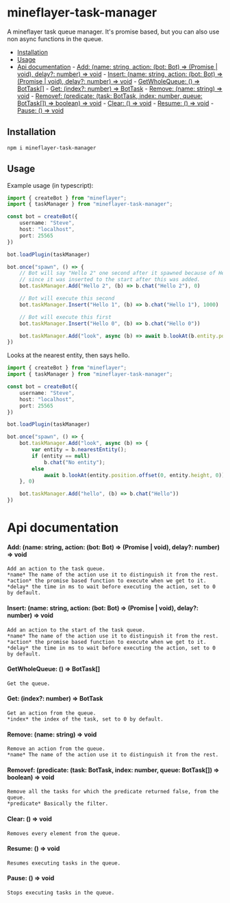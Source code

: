 # mineflayer-task-manager

A mineflayer task queue manager. It's promise based, but you can also use non async functions in the queue.

<!-- START doctoc generated TOC please keep comment here to allow auto update -->
<!-- DON'T EDIT THIS SECTION, INSTEAD RE-RUN doctoc TO UPDATE -->


  - [Installation](#installation)
  - [Usage](#usage)
- [Api documentation](#api-documentation)
      - [Add: (name: string, action: (bot: Bot) => (Promise<any> | void), delay?: number) => void](#add-name-string-action-bot-bot--promiseany--void-delay-number--void)
      - [Insert: (name: string, action: (bot: Bot) => (Promise<any> | void), delay?: number) => void](#insert-name-string-action-bot-bot--promiseany--void-delay-number--void)
      - [GetWholeQueue: () => BotTask[]](#getwholequeue---bottask)
      - [Get: (index?: number) => BotTask](#get-index-number--bottask)
      - [Remove: (name: string) => void](#remove-name-string--void)
      - [Removef: (predicate: (task: BotTask, index: number, queue: BotTask[]) => boolean) => void](#removef-predicate-task-bottask-index-number-queue-bottask--boolean--void)
      - [Clear: () => void](#clear---void)
      - [Resume: () => void](#resume---void)
      - [Pause: () => void](#pause---void)

<!-- END doctoc generated TOC please keep comment here to allow auto update -->

## Installation
    npm i mineflayer-task-manager

## Usage
Example usage (in typescript):
```ts
import { createBot } from "mineflayer";
import { taskManager } from "mineflayer-task-manager";

const bot = createBot({
    username: "Steve",
    host: "localhost",
    port: 25565
})

bot.loadPlugin(taskManager)

bot.once("spawn", () => {
    // Bot will say "Hello 2" one second after it spawned because of Hello 1 executing after 1000 ms,
    // since it was inserted to the start after this was added.
    bot.taskManager.Add("Hello 2", (b) => b.chat("Hello 2"), 0)

    // Bot will execute this second
    bot.taskManager.Insert("Hello 1", (b) => b.chat("Hello 1"), 1000)

    // Bot will execute this first
    bot.taskManager.Insert("Hello 0", (b) => b.chat("Hello 0"))

    bot.taskManager.Add("look", async (b) => await b.lookAt(b.entity.position.offset(0, 0, 1)), 0)
})
```

Looks at the nearest entity, then says hello.
```ts
import { createBot } from "mineflayer";
import { taskManager } from "mineflayer-task-manager";

const bot = createBot({
    username: "Steve",
    host: "localhost",
    port: 25565
})

bot.loadPlugin(taskManager)

bot.once("spawn", () => {
    bot.taskManager.Add("look", async (b) => {
        var entity = b.nearestEntity();
        if (entity == null)
            b.chat("No entity");
        else
            await b.lookAt(entity.position.offset(0, entity.height, 0))
    }, 0)

    bot.taskManager.Add("hello", (b) => b.chat("Hello"))
})
```

# Api documentation

#### Add: (name: string, action: (bot: Bot) => (Promise<any> | void), delay?: number) => void
	Add an action to the task queue.
	*name* The name of the action use it to distinguish it from the rest.
	*action* the promise based function to execute when we get to it.
	*delay* the time in ms to wait before executing the action, set to 0 by default.

#### Insert: (name: string, action: (bot: Bot) => (Promise<any> | void), delay?: number) => void
	Add an action to the start of the task queue.
	*name* The name of the action use it to distinguish it from the rest.
	*action* the promise based function to execute when we get to it.
	*delay* the time in ms to wait before executing the action, set to 0 by default.

#### GetWholeQueue: () => BotTask[]
	Get the queue.

#### Get: (index?: number) => BotTask
	Get an action from the queue.
	*index* the index of the task, set to 0 by default.

#### Remove: (name: string) => void
	Remove an action from the queue.
	*name* The name of the action use it to distinguish it from the rest.

#### Removef: (predicate: (task: BotTask, index: number, queue: BotTask[]) => boolean) => void
    Remove all the tasks for which the predicate returned false, from the queue.
    *predicate* Basically the filter.

#### Clear: () => void
    Removes every element from the queue.

#### Resume: () => void
	Resumes executing tasks in the queue.

#### Pause: () => void
	Stops executing tasks in the queue.